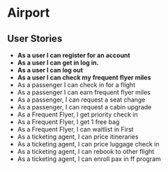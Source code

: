 # Airport


## User Stories

* **As a user I can register for an account**
* **As a user I can get in log in.**
* **As a user I can log out**
* **As a user I can check my frequent flyer miles**
* As a passenger I can check in for a flight
* As a passenger I can earn frequent flyer miles
* As a passenger, I can request a seat change
* As a passenger, I can request a cabin upgrade
* As a Frequent Flyer, I get priority check in
* As a Frequent Flyer, I get 1 free bag
* As a Frequent Flyer, I can waitlist in First
* As a ticketing agent, I can price itineraries
* As a ticketing agent, I can price luggage check in
* As a ticketing agent, I can rebook to other flight
* As a ticketing agent, I can enroll pax in ff program
